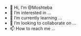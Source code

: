 - 👋 Hi, I’m @Moshteba
- 👀 I’m interested in ...
- 🌱 I’m currently learning ...
- 💞️ I’m looking to collaborate on ...
- 📫 How to reach me ...

<!---
Moshteba/Moshteba is a ✨ special ✨ repository because its `README.md` (this file) appears on your GitHub profile.
You can click the Preview link to take a look at your changes.
--->
